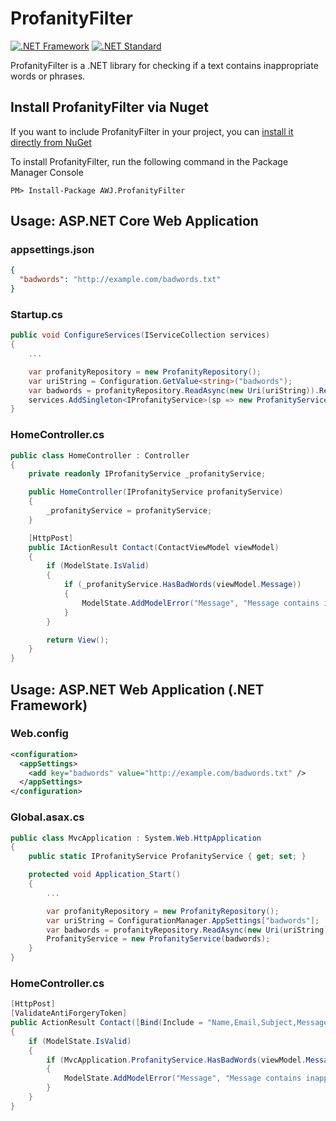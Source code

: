 # ProfanityFilter
[![.NET Framework](https://img.shields.io/badge/.NET%20Framework-%3E%3D%204.0-red.svg)](#) [![.NET Standard](https://img.shields.io/badge/.NET%20Standard-%3E%3D%202.0-red.svg)](#)

ProfanityFilter is a .NET library for checking if a text contains inappropriate words or phrases.

## Install ProfanityFilter via Nuget
If you want to include ProfanityFilter in your project, you can [install it directly from NuGet](https://www.nuget.org/packages/AWJ.ProfanityFilter/)

To install ProfanityFilter, run the following command in the Package Manager Console
```
PM> Install-Package AWJ.ProfanityFilter
```

## Usage: ASP&#46;NET Core Web Application
### appsettings.json
```JSON
{
  "badwords": "http://example.com/badwords.txt"
}
```

### Startup.cs
```C#
public void ConfigureServices(IServiceCollection services)
{
    ...

    var profanityRepository = new ProfanityRepository();
    var uriString = Configuration.GetValue<string>("badwords");
    var badwords = profanityRepository.ReadAsync(new Uri(uriString)).Result;
    services.AddSingleton<IProfanityService>(sp => new ProfanityService(badwords));
}
```

### HomeController.cs
```C#
public class HomeController : Controller
{
    private readonly IProfanityService _profanityService;

    public HomeController(IProfanityService profanityService)
    {
        _profanityService = profanityService;
    }

    [HttpPost]
    public IActionResult Contact(ContactViewModel viewModel)
    {
        if (ModelState.IsValid)
        {
            if (_profanityService.HasBadWords(viewModel.Message))
            {
                ModelState.AddModelError("Message", "Message contains inappropriate words");
            }
        }

        return View();
    }
}
```

## Usage: ASP&#46;NET Web Application (&#46;NET Framework)
### Web.config
```XML
<configuration>
  <appSettings>
    <add key="badwords" value="http://example.com/badwords.txt" />
  </appSettings>
</configuration>
```

### Global.asax.cs
```C#
public class MvcApplication : System.Web.HttpApplication
{
    public static IProfanityService ProfanityService { get; set; }

    protected void Application_Start()
    {
        ...

        var profanityRepository = new ProfanityRepository();
        var uriString = ConfigurationManager.AppSettings["badwords"];
        var badwords = profanityRepository.ReadAsync(new Uri(uriString)).Result;
        ProfanityService = new ProfanityService(badwords);
    }
}
```

### HomeController.cs
```C#
[HttpPost]
[ValidateAntiForgeryToken]
public ActionResult Contact([Bind(Include = "Name,Email,Subject,Message")] ContactViewModel viewModel)
{
    if (ModelState.IsValid)
    {
        if (MvcApplication.ProfanityService.HasBadWords(viewModel.Message))
        {
            ModelState.AddModelError("Message", "Message contains inappropriate words");
        }
    }
}
```